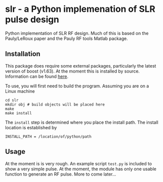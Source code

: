 # slr - a Python implemenation of SLR pulse design
Python implementation of SLR RF design.  Much of this is based on the Pauly/LeRoux paper and the Pauly RF tools Matlab package. 

## Installation

This package does require some external packages, particularly the latest version of boost (v1.63).  At the moment this is installed by source.  Information can be found [here](http://www.boost.org/doc/libs/1_63_0/more/getting_started/unix-variants.html).

To use, you will first need to build the program.  Assuming you are on a Linux machine
```shell
cd slr
mkdir obj # build objects will be placed here
make
make install
```
The `install` step is determined where you place the install path.  The install location is established by 
```shell
INSTALL_PATH = /location/of/python/path
```
## Usage
At the moment is is very rough.  An example script `test.py` is included to show a very simple pulse.  At the moment, the module has only one usable function to generate an RF pulse.  More to come later...
